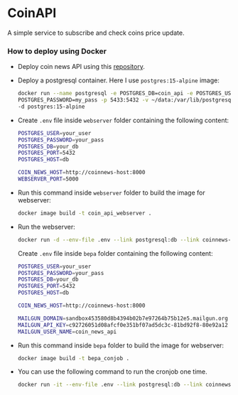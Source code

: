 # CoinAPI

A simple service to subscribe and check coins price update.

### How to deploy using Docker

- Deploy coin news API using this [repository](https://github.com/amirhnajafiz/coinnews).

- Deploy a postgresql container. Here I use `postgres:15-alpine` image:
  
  ```bash
  docker run --name postgresql -e POSTGRES_DB=coin_api -e POSTGRES_USER=my_user -e \
  POSTGRES_PASSWORD=my_pass -p 5433:5432 -v ~/data:/var/lib/postgresql/data \
  -d postgres:15-alpine
  ```

- Create `.env` file inside `webserver` folder containing the following content:
  
  ```bash
  POSTGRES_USER=your_user
  POSTGRES_PASSWORD=your_pass
  POSTGRES_DB=your_db
  POSTGRES_PORT=5432
  POSTGRES_HOST=db

  COIN_NEWS_HOST=http://coinnews-host:8000
  WEBSERVER_PORT=5000
  ```

- Run this command inside `webserver` folder to build the image for webserver:
  
  ```bash
  docker image build -t coin_api_webserver .
  ```

- Run the webserver:
  
  ```bash
  docker run -d --env-file .env --link postgresql:db --link coinnews-container:coinnews-host -p 5001:5000   --name coinnews_webserver coin_api_webserver
  ```
  
  Create `.env` file inside `bepa` folder containing the following content:
  
  ```bash
  POSTGRES_USER=your_user
  POSTGRES_PASSWORD=your_pass
  POSTGRES_DB=your_db
  POSTGRES_PORT=5432
  POSTGRES_HOST=db

  COIN_NEWS_HOST=http://coinnews-host:8000

  MAILGUN_DOMAIN=sandbox453580d8b4394b02b7e97264b75b12e5.mailgun.org
  MAILGUN_API_KEY=c92726051d08afcf0e351bf07ad5dc3c-81bd92f8-80e92a12
  MAILGUN_USER_NAME=coin_news_api
  ```

- Run this command inside `bepa` folder to build the image for webserver:
  
  ```bash
  docker image build -t bepa_conjob .
  ```

- You can use the following command to run the cronjob one time.
  
  ```bash
  docker run -it --env-file .env --link postgresql:db --link coinnews-container:coinnews-host --name coinnews_bepa_cronjob bepa_conjob
  ```
